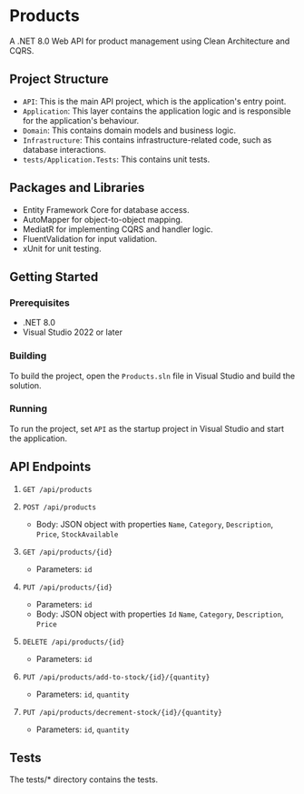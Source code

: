 # Products
A .NET 8.0 Web API for product management using Clean Architecture and CQRS.

## Project Structure

- `API`: This is the main API project, which is the application's entry point.
- `Application`: This layer contains the application logic and is responsible for the application's behaviour.
- `Domain`:  This contains domain models and business logic.
- `Infrastructure`: This contains infrastructure-related code, such as database interactions.
- `tests/Application.Tests`: This contains unit tests.

## Packages and Libraries

- Entity Framework Core for database access.
- AutoMapper for object-to-object mapping.
- MediatR for implementing CQRS and handler logic.
- FluentValidation for input validation.
- xUnit for unit testing.

## Getting Started

### Prerequisites

- .NET 8.0
- Visual Studio 2022 or later

### Building

To build the project, open the `Products.sln` file in Visual Studio and build the solution.

### Running

To run the project, set `API` as the startup project in Visual Studio and start the application.

## API Endpoints

1. `GET /api/products`

2. `POST /api/products`
   - Body: JSON object with properties `Name`, `Category`, `Description`, `Price`, `StockAvailable`

3. `GET /api/products/{id}`
   - Parameters: `id`

4. `PUT /api/products/{id}`
   - Parameters: `id`
   - Body: JSON object with properties `Id` `Name`, `Category`, `Description`, `Price`

5. `DELETE /api/products/{id}`
   - Parameters: `id`

6. `PUT /api/products/add-to-stock/{id}/{quantity}`
   - Parameters: `id`, `quantity`

7. `PUT /api/products/decrement-stock/{id}/{quantity}`
   - Parameters: `id`, `quantity`

## Tests

The tests/* directory contains the tests.

 
